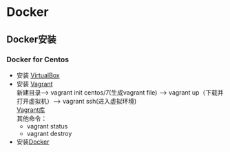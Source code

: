 # Docker

## Docker安装
### Docker for Centos
- 安装 [VirtualBox](https://www.virtualbox.org/wiki/Downloads)
- 安装 [Vagrant](https://www.vagrantup.com/downloads.html)  
新建目录--> vagrant init centos/7(生成vagrant file) --> vagrant up（下载并打开虚拟机）--> vagrant ssh(进入虚拟环境)  
[Vagrant库](https://app.vagrantup.com/boxes/search)  
其他命令：
    - vagrant status 
    - vagrant destroy
- 安装[Docker](https://docs.docker.com/v17.12/install/linux/docker-ce/centos/#install-docker-ce-1)  

